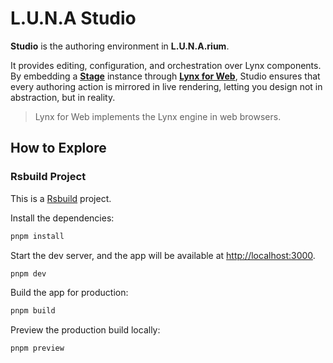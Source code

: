 # L.U.N.A Studio

**Studio** is the authoring environment in **L.U.N.A.rium**.

It provides editing, configuration, and orchestration over Lynx components.
By embedding a [**Stage**](../stage/README.md) instance through [**Lynx for Web**](https://lynxjs.org/guide/start/integrate-with-existing-apps.html#platform=web), Studio ensures that every authoring action is mirrored in live rendering, letting you design not in abstraction, but in reality.

> Lynx for Web implements the Lynx engine in web browsers.

## How to Explore

### Rsbuild Project

This is a [Rsbuild](https://rsbuild.rs) project.

Install the dependencies:

```bash
pnpm install
```

Start the dev server, and the app will be available at [http://localhost:3000](http://localhost:3000).

```bash
pnpm dev
```

Build the app for production:

```bash
pnpm build
```

Preview the production build locally:

```bash
pnpm preview
```

